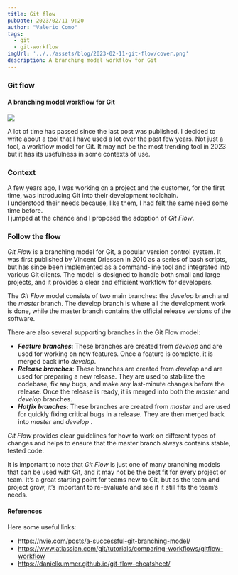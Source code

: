 ```yaml
---
title: Git flow
pubDate: 2023/02/11 9:20
author: "Valerio Como"
tags:
  - git
  - git-workflow
imgUrl: '../../assets/blog/2023-02-11-git-flow/cover.png'
description: A branching model workflow for Git
---
```


### Git flow

#### A branching model workflow for Git

![](https://cdn-images-1.medium.com/max/800/1*toN_CLsYgwqkLOnL23Nz8g.png)

A lot of time has passed since the last post was published. I decided to write about a tool that I have used a lot over the past few years. Not just a tool, a workflow model for Git. It may not be the most trending tool in 2023 but it has its usefulness in some contexts of use.

### Context

A few years ago, I was working on a project and the customer, for the first time, was introducing Git into their development toolchain.  
I understood their needs because, like them, I had felt the same need some time before.  
I jumped at the chance and I proposed the adoption of *Git Flow*.

### Follow the flow

*Git Flow* is a branching model for Git, a popular version control system. It was first published by Vincent Driessen in 2010 as a series of bash scripts, but has since been implemented as a command-line tool and integrated into various Git clients. The model is designed to handle both small and large projects, and it provides a clear and efficient workflow for developers.

The *Git Flow* model consists of two main branches: the *develop* branch and the *master* branch. The develop branch is where all the development work is done, while the master branch contains the official release versions of the software.

There are also several supporting branches in the Git Flow model:

* ***Feature branches***: These branches are created from *develop* and are used for working on new features. Once a feature is complete, it is merged back into *develop*.
* ***Release branches***: These branches are created from *develop* and are used for preparing a new release. They are used to stabilize the codebase, fix any bugs, and make any last-minute changes before the release. Once the release is ready, it is merged into both the *master* and *develop* branches.
* ***Hotfix branches***: These branches are created from *master* and are used for quickly fixing critical bugs in a release. They are then merged back into *master* and *develop* .

*Git Flow* provides clear guidelines for how to work on different types of changes and helps to ensure that the master branch always contains stable, tested code.

It is important to note that *Git Flow* is just one of many branching models that can be used with Git, and it may not be the best fit for every project or team. It’s a great starting point for teams new to Git, but as the team and project grow, it’s important to re-evaluate and see if it still fits the team’s needs.

#### References

Here some useful links:

* <https://nvie.com/posts/a-successful-git-branching-model/>
* <https://www.atlassian.com/git/tutorials/comparing-workflows/gitflow-workflow>
* <https://danielkummer.github.io/git-flow-cheatsheet/>